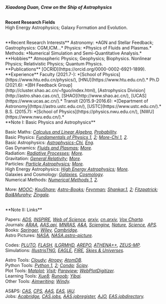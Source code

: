 ***Xiaodong Duan, Crew on the Ship of Astrophysics***
<br/><br/>

**Recent Research Fields**  
High Energy Astrophysics; Galaxy Formation and Evolution. 

<br/>
**Recent Research Interests**  
Astronomy: *AGN and Stellar Feedback; Gastrophysics: CGM,ICM...*    
Physics: *Physics of Fluids and Plasmas.*  
Methods: *Numerical Simulation and Semi-Quantitative Analysis.*  

<br/> 
**Hobbies**  
Atmospheric Physics; Geophysics; Biophysics.  
Nonlinear Physics; Relativistic Physics; Quantum Physics.  

<br/>
**Publications**  
[OCRID](https://orcid.org/0000-0002-6921-1899).  

<br/>
**Experience**  
Faculty (2021.7-):  *[School of Physics](https://www.htu.edu.cn/physics/), [HNU](https://www.htu.edu.cn/).*  
Ph.D (2021.6):  *[BH Feedback Group](http://cluster.shao.ac.cn/~fguo/index.html), [Astrophysics Division](http://astro.shao.cas.cn/), [SHAO](http://www.shao.ac.cn/), [UCAS](https://www.ucas.ac.cn/).*  
Transit (2015.9-2016.6):  *[Department of Astronomy](https://astro.ustc.edu.cn/), [USTC](https://www.ustc.edu.cn/).*  
B.S. (2015.7):  *[School of Physics](https://physics.nwu.edu.cn/), [NWU](https://www.nwu.edu.cn/).* 

<br/>
**Note I: Basic Physics and Astrophysics**       
  
Basic Maths:  *[Calculus and Linear Algebra](https://book.douban.com/subject/11906759/), [Probability](https://book.douban.com/subject/34854842/).*  
Basic Physics:  *[Fundamentals of Physics 1](https://book.douban.com/subject/25866680/), [2](https://book.douban.com/subject/26877960/); [More-Chi 1](https://book.douban.com/subject/27041714/), [2](https://book.douban.com/subject/27041717/).*  
Basic Astrophysics:  *[Astrophysics-Chi](https://book.douban.com/subject/3353501/), [Eng](https://book.douban.com/subject/20558769/).*       
Gas Dynamics:  *[Fluids and Plasmas](https://book.douban.com/subject/12037906/); [More](https://book.douban.com/subject/2880185/).*  
Radiation:  *[Radiative Processes](https://book.douban.com/subject/1761105/); [More](https://book.douban.com/subject/4610300/).*  
Gravitation:  *[General Relativity](https://book.douban.com/subject/2864152/); [More](https://book.douban.com/subject/24542247/).*   
Particles:  *[Particle Astrophysics](https://book.douban.com/subject/4691362/); [More](https://book.douban.com/subject/6086649/).*  
High Energy Astrophysics:  *[High Energy Astrophysics](https://book.douban.com/subject/27661675/);  [More](https://book.douban.com/subject/5261306/).*   
Galaxies and Cosmology:  *[Galaxies](https://book.douban.com/subject/4072985/), [Cosmology](https://book.douban.com/subject/35170775/).*  
Numerical Methods:  *[Numerical Methods 1](https://book.douban.com/subject/10580010/), [2](https://book.douban.com/subject/2869469/).*  
  
More:  *[MOOC](https://www.icourse163.org); [KouShare](https://www.koushare.com); [Astro-Books](https://www.douban.com/doulist/112364872/); [Feynman](http://www.feynmanlectures.caltech.edu/info/); [Shankar.1](http://open.163.com/special/fundamentalsofphysics/), [2](http://open.163.com/newview/movie/courseintro?newurl=%2Fspecial%2Fopencourse%2Fphysicsii.html); [Fitzpatrick](http://farside.ph.utexas.edu/teaching.html); [Bai&Murphy](http://astro.tsinghua.edu.cn/~xbai/index.html); [Zingale](https://zingale.github.io/classes.html).*  
 
<br/>
**Note II: Links**  
  
Papers:  *[ADS](https://ui.adsabs.harvard.edu/), [INSPIRE](https://inspirehep.net/), [Web of Science](https://apps.webofknowledge.com/), [arxiv](https://arxiv.org/archive/astro-ph), [cn.arxiv](http://cn.arxiv.org/), [Vox Charta](https://harvard.voxcharta.org/).*  
Journals:  *[ARAA](https://www.annualreviews.org/journal/astro), [AAS.apj](https://journals.aas.org/astrophysical-journal/), [MNRAS](https://academic.oup.com/mnras/advance-articles), [A&A](https://www.aanda.org/), [Sciengine](https://www.sciengine.com/), [Nature](https://www.nature.com/), [Science](https://www.sciencemag.org/#), [APS](https://www.aps.org/publications/index.cfm).*  
Books:  *[Springer](https://link.springer.com/), [Wiley](https://onlinelibrary.wiley.com/), [Cambridge](https://www.cambridge.org/core/what-we-publish/textbooks).*  
Astro Pictures:  *[NASA](https://www.nasa.gov/), [NASA.astro-picture](https://apod.nasa.gov/apod/).*  
  
Codes:  *[PLUTO](http://plutocode.ph.unito.it/), [FLASH](http://flash.uchicago.edu/site/flashcode/), [ILGRMHD](http://astro.phys.wvu.edu/zetienne/ILGRMHD/index.html), [AREPO](https://arepo-code.org/), [ATHENA++](https://princetonuniversity.github.io/athena/download.html), [ZEUS-MP](https://github.com/bwoshea/ZEUS-MP_2).*  
Simulations: *[IllustrisTNG](https://www.tng-project.org/), [EAGLE](http://eagle.strw.leidenuniv.nl/), [FIRE](https://fire.northwestern.edu/), [Skies & Universes](http://skiesanduniverses.iaa.es/).*  
  
Astro Tools: *[Cloudy](https://gitlab.nublado.org/cloudy/cloudy); [Atropy](https://www.astropy.org/); [AtomDB](http://www.atomdb.org/).*  
Python Tools:  *[Python 1](https://www.python.org/), [2](http://scipy-lectures.org/); [Conda](https://anaconda.org/);  [Scipy](https://www.scipy.org/).*  
Plot Tools:  *[Matplot](https://matplotlib.org/); [Visit](https://wci.llnl.gov/simulation/computer-codes/visit); [Paraview](https://www.paraview.org/); [WebPlotDigitizer](https://apps.automeris.io/wpd/).*  
Learning Tools: *[Xue8](https://www.xue8nav.com); [Runoob](https://www.runoob.com/); [Yibai](https://www.yiibai.com/).*  
Other Tools: *[Aimwriting](https://aimwriting.mtutor.engkoo.com/); [Windy](https://www.windy.com/?35.187,113.803,5).*  
  
AS&PS:  *[CAS](http://astronomy.pmo.cas.cn/), [CPS](http://www.cps-net.org.cn/), [AAS](https://aas.org/), [EAS](https://eas.unige.ch/index.jsp), [IAU](https://www.iau.org/).*  
Jobs:  *[Acabridge](https://www.acabridge.edu.cn), [CAS.jobs](http://astronomy.pmo.cas.cn/twrc/rczp/), [AAS.jobregister](https://jobregister.aas.org/), [AJO](https://academicjobsonline.org/ajo/jobs),  [EAS.jobdirectory](https://eas.unige.ch/jobs.jsp).*   
  




